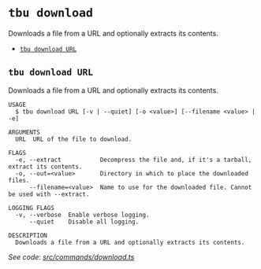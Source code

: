 `tbu download`
==============

Downloads a file from a URL and optionally extracts its contents.

* [`tbu download URL`](#tbu-download-url)

## `tbu download URL`

Downloads a file from a URL and optionally extracts its contents.

```
USAGE
  $ tbu download URL [-v | --quiet] [-o <value>] [--filename <value> | -e]

ARGUMENTS
  URL  URL of the file to download.

FLAGS
  -e, --extract           Decompress the file and, if it's a tarball, extract its contents.
  -o, --out=<value>       Directory in which to place the downloaded files.
      --filename=<value>  Name to use for the downloaded file. Cannot be used with --extract.

LOGGING FLAGS
  -v, --verbose  Enable verbose logging.
      --quiet    Disable all logging.

DESCRIPTION
  Downloads a file from a URL and optionally extracts its contents.
```

_See code: [src/commands/download.ts](https://github.com/tylerbutler/tools-monorepo/blob/main/packages/cli/src/commands/download.ts)_
